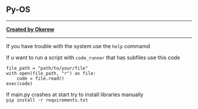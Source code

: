 ## Py-OS
************************************************
**[Created by Okerew](https://okral.glitch.me)**
************************************************
If you have trouble with the system use the `help` commamd

If u want to run a script with `code_runner` that has subfiles use this code

    file_path = "path/to/your/file"
    with open(file_path, "r") as file:
        code = file.read()
    exec(code)

If main.py crashes at start try to install libraries
manually  
`pip install -r requirements.txt`

